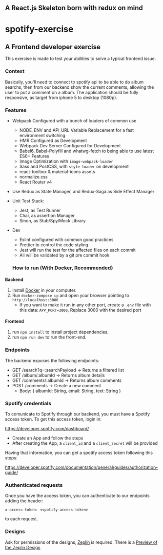 ## A React.js Skeleton born with redux on mind

# spotify-exercise

## A Frontend developer exercise

This exercise is made to test your abilities to solve a typical frontend issue.

### Context

Basically, you'll need to connect to spotify api to be able to do album searchs, then from our backend show the current comments, allowing the user to put a comment on a album. 
The application should be fully responsive, as target from iphone 5 to desktop (1080p).


### Features

- Webpack Configured with a bunch of loaders of common use
  - NODE_ENV and API_URL Variable Replacement for a fast environment switching
  - HMR Configured as Development
  - Webpack Dev Server Configured for Development
  - Babel6, Babel-Polyfill and whatwg-fetch to being able to use latest ES6+ Features
  - Image Optimization with `image-webpack-loader`
  - Sass and PostCSS, with `style-loader` on development
  - react-toolbox & material-icons assets
  - normalize.css
  - React Router v4

- Use Redux as State Manager, and Redux-Saga as Side Effect Manager
- Unit Test Stack:
  - Jest, as Test Runner
  - Chai, as assertion Manager
  - Sinon, as Stub/Spy/Mock Library

- Dev
  - Eslint configured with common good practices
  - Prettier to control the code styling
  - Jest will run the test for the affected files on each commit
  - All will be validated by a git pre commit hook


  ### How to run (With Docker, Recommended)

#### Backend
1. Install [Docker](https://www.docker.com/) in your computer.
1. Run `docker-compose up` and open your browser pointing to `http://localhost:3000`
   * If you want to make it run in any other port, create a `.env` file with this data: `APP_PORT=3000`, Replace 3000 with the desired port
   
#### Frontend
1. run `npm install` to install project dependencies.
2. run `npm run dev` to run the front-end.

### Endpoints
The backend exposes the following endpoints:

- GET /search?q=:searchPayload    -> Returns a filtered list
- GET /album/:albumId             -> Returns album details
- GET /comments/:albumId          -> Returns album comments
- POST /comments                  -> Create a new comment
    - Body: { albumId: String, email: String, text: String }

### Spotify credentials
To comunicate to Spotify through our backend, you must have a Spotify access token. To get this access token, login in:

https://developer.spotify.com/dashboard/

- Create an App and follow the steps
- After creating the App, a `client_id` and a `client_secret` will be provided

Having that information, you can get a spotify access token following this steps:

https://developer.spotify.com/documentation/general/guides/authorization-guide/


### Authenticated requests
Once you have the access token, you can authenticate to our endpoints adding the header:

```
x-access-token: <spotify-access-token>
```

to each request.

### Designs

Ask for permissions of the designs, [Zeplin](https://zeplin.io/) is required.
There is a [Preview of the Zeplin Design](https://scene.zeplin.io/project/582b01162ad47b3e76efd0e7)
